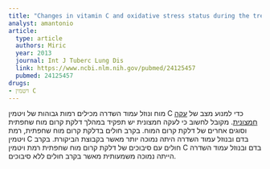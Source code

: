 ```yaml
---
title: "Changes in vitamin C and oxidative stress status during the treatment of tuberculous meningitis"
analyst: amantonio
article:
  type: article
  authors: Miric
  year: 2013
  journal: Int J Tuberc Lung Dis
  link: https://www.ncbi.nlm.nih.gov/pubmed/24125457
  pubmed: 24125457
drugs:
- ויטמין C
---
```


מוח ונוזל עמוד השדרה מכילים רמות גבוהות של ויטמין C כדי למנוע מצב של [עקה חמצונית](https://en.wikipedia.org/wiki/Oxidative_stress). מקובל לחשוב כי לעקה חמצונית יש תפקיד במהלך דלקת קרום מוח שחפתית וסוגים אחרים של דלקת קרום המוח.
בקרב חולים בדלקת קרום מוח שחפתית, רמת ויטמין C בדם ובנוזל עמוד השדרה היתה נמוכה יותר מאשר בקבוצת הביקורת.
בקרב חולים עם סיבוכים של דלקת קרום מוח שחפתית רמת ויטמין C בדם ובנוזל עמוד השדרה הייתה נמוכה משמעותית מאשר בקרב חולים ללא סיבוכים.
